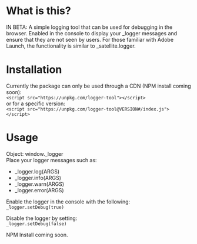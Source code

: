 # What is this?
IN BETA: A simple logging tool that can be used for debugging in the browser. Enabled in the console to display your _logger messages and ensure that they are not seen by users. For those familiar with Adobe Launch, the functionality is similar to _satellite.logger.

# Installation
Currently the package can only be used through a CDN (NPM install coming soon):<br>
`<script src="https://unpkg.com/logger-tool"></script>`<br>
or for a specific version:<br>
`<script src="https://unpkg.com/logger-tool@VERSION#/index.js"></script>`

# Usage
Object: window._logger<br>
Place your logger messages such as:<br>
- _logger.log(ARGS)
- _logger.info(ARGS)
- _logger.warn(ARGS)
- _logger.error(ARGS)

Enable the logger in the console with the following:<br>
`_logger.setDebug(true)`

Disable the logger by setting:<br>
`_logger.setDebug(false)`

NPM Install coming soon.